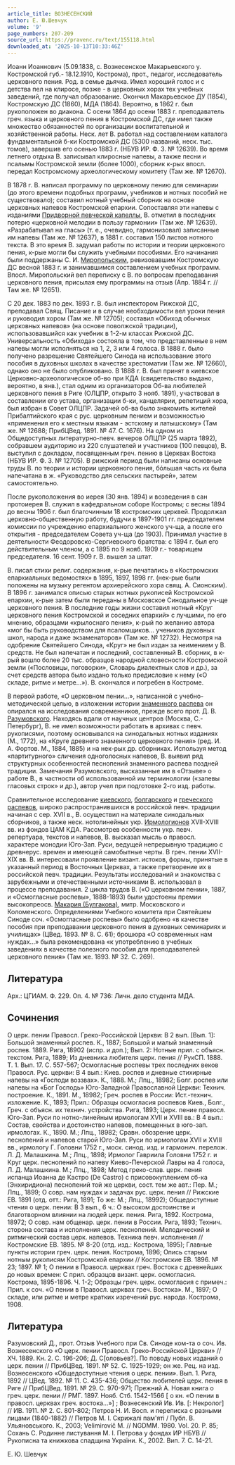 ```yaml
---
article_title: ВОЗНЕСЕНСКИЙ
author: Е. Ю.Шевчук
volume: '9'
page_numbers: 207-209
source_url: https://pravenc.ru/text/155118.html
downloaded_at: '2025-10-13T10:33:46Z'
---
```


Иоанн Иоаннович (5.09.1838, с. Вознесенское Макарьевского у. Костромской губ.- 18.12.1910, Кострома), прот., педагог, исследователь церковного пения. Род. в семье дьячка. Имел хороший голос и с детства пел на клиросе, позже - в церковных хорах тех учебных заведений, где получал образование. Окончил Макарьевское ДУ (1854), Костромскую ДС (1860), МДА (1864). Вероятно, в 1862 г. был рукоположен во диакона. С осени 1864 до осени 1883 г. преподаватель греч. языка и церковного пения в Костромской ДС, где имел также множество обязанностей по организации воспитательной и хозяйственной работы. Неск. лет В. работал над составлением каталога фундаментальной б-ки Костромской ДС (5300 названий, неск. тыс. томов), завершив его осенью 1883 г. (НБУВ ИР. Ф. 3. № 12639). Во время летнего отдыха В. записывал клиросные напевы, а также песни и псальмы Костромской земли (более 1000), сборник к-рых впосл. передал Костромскому археологическому комитету (Там же. № 12670).

В 1878 г. В. написал программу по церковному пению для семинарии (до этого времени подобных программ, учебников и нотных пособий не существовало); составил нотный учебный сборник на основе церковных напевов Костромской епархии. Сопоставляя эти напевы с изданиями [Придворной певческой капеллы](<https://pravenc.ru/text/Придворная певческая капелла.html>), В. отметил в последних потерю «церковной мелодии в пользу гармонии» (Там же. № 12639). «Разрабатывал на гласы» (т. е., очевидно, гармонизовал) записанные им напевы (Там же. № 12637), в 1881 г. составил 150 листов нотного текста. В это время В. задумал работы по истории и теории церковного пения, к-рые могли бы служить учебными пособиями. Его начинания были поддержаны С. И. [Миропольским](https://pravenc.ru/text/Миропольским.html), ревизовавшим Костромскую ДС весной 1883 г. и занимавшимся составлением учебных программ. Впосл. Миропольский вел переписку с В. по вопросам преподавания церковного пения, присылая ему программы на отзыв (Апр. 1884 г. // Там же. № 12651).

С 20 дек. 1883 по дек. 1893 г. В. был инспектором Рижской ДС, преподавал Свящ. Писание и в случае необходимости вел уроки пения и руководил хором (Там же. № 12705); составил «Обиход обычных церковных напевов» (на основе поволжской традиции), использовавшийся как учебник в 1-2-м классах Рижской ДС. Универсальность «Обихода» состояла в том, что представленные в нем напевы могли исполняться на 1, 2, 3 или 4 голоса. В 1888 г. было получено разрешение Святейшего Синода на использование этого пособия в духовных школах в качестве хрестоматии (Там же. № 12660), однако оно не было опубликовано. В 1888 г. В. был принят в киевское Церковно-археологическое об-во при КДА (свидетельство выдано, вероятно, в янв.), стал одним из организаторов Об-ва любителей церковного пения в Риге (ОЛЦПР, открыто 3 нояб. 1891), участвовал в составлении его устава, организации б-ки, канцелярии, репетиций хора, был избран в Совет ОЛЦПР. Задачей об-ва было знакомить жителей Прибалтийского края с рус. церковным пением и возможностью «применения его к местным языкам - эстскому и латышскому» (Там же. № 12688; ПрибЦВед. 1891. № 47. С. 1676). На одном из Общедоступных литературно-певч. вечеров ОЛЦПР (25 марта 1892), собравшем аудиторию из 220 слушателей и участников (100 певцов), В. выступил с докладом, посвященным греч. пению в Церквах Востока (НБУВ ИР. Ф. 3. № 12705). В рижский период были написаны основные труды В. по теории и истории церковного пения, бóльшая часть их была напечатана в ж. «Руководство для сельских пастырей», затем самостоятельно.

После рукоположения во иерея (30 янв. 1894) и возведения в сан протоиерея В. служил в кафедральном соборе Костромы; с весны 1894 до весны 1906 г. был благочинным 18 костромских церквей. Продолжал церковно-общественную работу, будучи в 1897-1901 гг. председателем комиссии по учреждению епархиального женского уч-ща, а после его открытия - председателем Совета уч-ща (до 1903). Принимал участие в деятельности Феодоровско-Сергиевского братства: с 1894 г. был его действительным членом, а с 1895 по 9 нояб. 1909 г.- товарищем председателя. 16 сент. 1909 г. В. вышел за штат.

В. писал стихи религ. содержания, к-рые печатались в «Костромских епархиальных ведомостях» в 1895, 1897, 1898 гг. (нек-рые были положены на музыку регентом архиерейского хора свящ. А. Сионским). В 1896 г. занимался описью старых нотных рукописей Костромской епархии, к-рые затем были переданы в Московское Синодальное уч-ще церковного пения. В последние годы жизни составил нотный «Круг церковного пения Костромской и соседних епархий» с лучшими, по его мнению, образцами «крылоснаго пения», к-рый по желанию автора «мог бы быть руководством для псаломщиков… учеников духовных школ, народа и даже экзаменаторов» (Там же. № 12732). Несмотря на одобрение Святейшего Синода, «Круг» не был издан за неимением у В. средств. Не был напечатан и последний, составленный В. сборник, в к-рый вошло более 20 тыс. образцов народной словесности Костромской земли («Пословицы, поговорки», Словарь диалектных слов и др.), за счет средств автора было издано только предисловие к нему («О складе, ритме и метре…»). В. скончался и погребен в Костроме.

В первой работе, «О церковном пении…», написанной с учебно-методической целью, в изложении истории [знаменного распева](<https://pravenc.ru/text/знаменного распева.html>) он опирался на исследования современников, прежде всего прот. Д. В. [Разумовского](https://pravenc.ru/text/Разумовский.html). Находясь вдали от научных центров (Москва, С.-Петербург), В. не имел возможности работать в архивах с певч. рукописями, поэтому основывался на синодальных нотных изданиях (М., 1772), на «Круге древнего знаменного церковного пения» (ред. И. А. Фортов. М., 1884, 1885) и на нек-рых др. сборниках. Используя метод «партитурного» сличения одноголосных напевов, В. выявил ряд структурных особенностей песнопений знаменного распева поздней традиции. Замечания Разумовского, высказанные им в «Отзыве» о работе В., в частности об использованной им терминологии («запевы гласовых строк» и др.), автор учел при подготовке 2-го изд. работы.

Сравнительное исследование [киевского](https://pravenc.ru/text/киевский.html), [болгарского](https://pravenc.ru/text/болгарского.html) и [греческого распевов](<https://pravenc.ru/text/греческого распевов.html>), широко распространившихся в российской певч. традиции начиная с сер. ХVII в., В. осуществил на материале синодальных сборников, а также неск. нотолинейных укр. [Ирмологионов](https://pravenc.ru/text/Ирмологионов.html) XVII-XVIII вв. из фондов ЦАМ КДА. Рассмотрев особенности укр. певч. репертуара, текстов и напевов, В. высказал мысль о правосл. характере монодии Юго-Зап. Руси, ведущей непрерывную традицию с древнерус. времен и имеющей самобытные черты. В греч. пении ХVII-XIX вв. В. интересовали проявление визант. истоков, формы, принятые в указанный период в Восточных Церквах, а также претворение их в российской певч. традиции. Результаты исследований и знакомства с зарубежными и отечественными источниками В. использовал в процессе преподавания. 2 цикла трудов В. («О церковном пении», 1887, и «Осмогласные роспевы», 1888-1893) были удостоены премии высокопреосв. [Макария (Булгакова)](<https://pravenc.ru/text/Макария (Булгакова).html>), митр. Московского и Коломенского. Определениями Учебного комитета при Святейшем Синоде соч. «Осмогласные роспевы» было одобрено «в качестве пособия при преподавании церковного пения в духовных семинариях и училищах» (ЦВед. 1893. № 8. С. 61); брошюра «О современных нам нуждах…» была рекомендована «к употреблению в учебных заведениях в качестве полезного пособия для преподавателей церковного пения» (Там же. 1893. № 32. С. 269).

## Литература

Арх.: ЦГИАМ. Ф. 229. Оп. 4. № 736: Личн. дело студента МДА.

## Сочинения

О церк. пении Правосл. Греко-Российской Церкви: В 2 вып. [Вып. 1]: Большой знаменный роспев. К., 1887; Большой и малый знаменный роспев. 1889. Рига, 18902 (испр. и доп.); Вып. 2: Нотные прил. с объясн. текстом. Рига, 1889; Из дневника любителя церк. пения // РукСП. 1888. Т. 1. Вып. 17. С. 557-567; Осмогласные роспевы трех последних веков Правосл. Рус. церкви: В 4 вып.: Киев. роспев и дневные стихирные напевы на «Господи воззвах». К., 1888. М.; Лпц., 18982; Болг. роспев или напевы на «Бог Господь» Юго-Западной Православной Церкви: Технич. построение. К., 1891. М., 18982; Греч. роспев в России: Ист.-технич. изложение. К., 1893; Прил.: Образцы осмогласия роспевов Киев., Болг., Греч. с объясн. их технич. устройства. Рига, 1893; Церк. пение правосл. Юго-Зап. Руси по нотно-линейным ирмологам ХVII и ХVIII вв.: В 4 вып.: Состав, свойства и достоинство напевов, помещенных в юго-зап. ирмологах. К., 1890. М.; Лпц., 18982; Сравн. обозрение церк. песнопений и напевов старой Юго-Зап. Руси по ирмологам XVII и XVIII вв., ирмологу Г. Головни 1752 г., моск. синод. изд. и гармонич. перелож. Л. Д. Малашкина. М.; Лпц., 1898; Ирмолог Гавриила Головни 1752 г. и Круг церк. песнопений по напеву Киево-Печерской Лавры на 4 голоса, Л. Д. Малашкина. М.; Лпц., 1898; Метод греко-слав. церк. пения испанца Иоанна де Кастро (De Castro) с присовокуплением сб-ка (Энхиридиона) песнопений той же церкви, сост. тем же авт.: Пер. М.; Лпц., 1899; О совр. нам нуждах и задачах рус. церк. пения // Рижские ЕВ. 1891 (отд. отт.: Рига, 1891; То же: М.; Лпц., 18992); Общедоступные чтения о церк. пении: В 3 вып., 6 ч.: О высоком достоинстве и благотворном влиянии на людей церк. пения. Рига, 1892. Кострома, 18972; О совр. нам общенар. церк. пении в России. Рига, 1893; Технич. сторона состава и исполнения церк. песнопений. Мелодический и ритмический состав церк. напевов. Техника певч. исполнения // Костромские ЕВ. 1895. № 8-20 (отд. изд.: Кострома, 1895); Главные пункты истории греч. церк. пения. Кострома, 1896; Опись старым нотным рукописям Костромской епархии // Костромские ЕВ. 1896. № 23; 1897. № 1; О пении в Правосл. церквах греч. Востока с древнейших до новых времен: С прил. образцов визант. церк. осмогласия. Кострома, 1895-1896. Ч. 1-2; Образцы греч. церк. осмогласия с примеч.: Прил. к соч. «О пении в Правосл. церквах греч. Востока». М., 1897; О складе, или ритме и метре кратких изречений рус. народа. Кострома, 1908.

## Литература

Разумовский Д., прот. Отзыв Учебного при Св. Синоде ком-та о соч. Ив. Вознесенского «О церк. пении Правосл. Греко-Российской Церкви» // ХЧ. 1889. Кн. 2. С. 196-206; Д. С[оловьев?]. По поводу новых изданий о церк. пении // ПрибЦВед. 1891. № 52. С. 1925-1929; он же. Рец. на изд. Вознесенского «Общедоступные чтения о церк. пении». Вып. 1. Рига, 1892 // ЦВед. 1892. № 11. С. 435-436; Общество любителей церк. пения в Риге // ПрибЦВед. 1891. № 29. С. 970-971; Прежний А. Новая книга о греч. церк. пении // РМГ. 1897. Нояб. Стб. 1542-1566 [
о кн. «О пении в правосл. церквах греч. востока…»]
; Вознесенский Ив. Ив. [: Некролог] // ИВ. 1911. № 2. С. 801-802; Петров Н. И. Восп. и переписка с разными лицами (1840-1882) // Петров М. I. Скрижалi пам'ятi / Публ. В. Ульяновського. К., 2003; Velimirovič M. // NGDMM. 1980. Vol. 20. P. 85; Сохань С. Родинне листування М. I. Петрова у фондах ИР НБУВ // Рукописна та книжкова спадщина Украïни. К., 2002. Вип. 7. С. 14-21.

Е. Ю.  Шевчук

